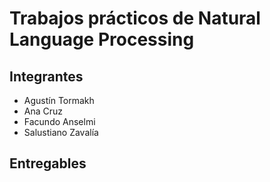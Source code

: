 # Trabajos prácticos de Natural Language Processing

## Integrantes
- Agustín Tormakh
- Ana Cruz
- Facundo Anselmi
- Salustiano Zavalía

## Entregables

